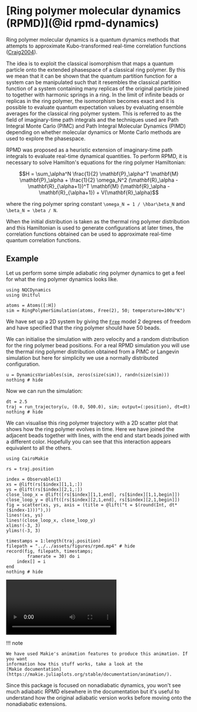 # [Ring polymer molecular dynamics (RPMD)](@id rpmd-dynamics)

Ring polymer molecular dynamics is a quantum dynamics methods that attempts
to approximate Kubo-transformed real-time correlation functions ([Craig2004](@cite)).

The idea is to exploit the classical isomorphism that maps a quantum particle onto
the extended phasespace of a classical ring polymer.
By this we mean that it can be shown that the quantum partition function
for a system can be manipulated such that it resembles the classical partition function
of a system containing many replicas of the original particle joined to together with
harmonic springs in a ring.
In the limit of infinite beads or replicas in the ring polymer, the isomorphism becomes
exact and it is possible to evaluate quantum expectation values by evaluating
ensemble averages for the classical ring polymer system.
This is referred to as the field of imaginary-time path integrals and the techniques used
are Path Integral Monte Carlo (PIMC) and Path Integral Molecular Dynamics (PIMD)
depending on whether molecular dynamics or Monte Carlo methods are used to explore the
phasespace.

RPMD was proposed as a heuristic extension of imaginary-time path integrals to evaluate
real-time dynamical quantities.
To perform RPMD, it is necessary to solve Hamilton's equations for the ring polymer
Hamiltonian:
```math
H = \sum_\alpha^N \frac{1}{2} \mathbf{P}_\alpha^T \mathbf{M} \mathbf{P}_\alpha
+ \frac{1}{2} \omega_N^2
(\mathbf{R}_\alpha - \mathbf{R}_{\alpha+1})^T
\mathbf{M}
(\mathbf{R}_\alpha - \mathbf{R}_{\alpha+1})
+ V(\mathbf{R}_\alpha)
```
where the ring polymer spring constant ``\omega_N = 1 / \hbar\beta_N`` and
``\beta_N = \beta / N``.

When the initial distribution is taken as the thermal ring polymer distribution and
this Hamiltonian is used to generate configurations at later times,
the correlation functions obtained can be used to approximate real-time quantum correlation
functions.

## Example

Let us perform some simple adiabatic ring polymer dynamics to get a feel
for what the ring polymer dynamics looks like.

```@example rpmd
using NQCDynamics
using Unitful

atoms = Atoms([:H])
sim = RingPolymerSimulation(atoms, Free(2), 50; temperature=100u"K")
```

We have set up a 2D system by giving the [`Free`](@ref) model 2 degrees of freedom and
have specified that the ring polymer should have 50 beads.

We can initialise the simulation with zero velocity and a random distribution for the
ring polymer bead positions. For a real RPMD simulation you will use the thermal ring
polymer distribution obtained from a PIMC or Langevin simulation but here for simplicity
we use a normally distributed configuration.
```@example rpmd
u = DynamicsVariables(sim, zeros(size(sim)), randn(size(sim)))
nothing # hide
```

Now we can run the simulation:
```@example rpmd
dt = 2.5
traj = run_trajectory(u, (0.0, 500.0), sim; output=(:position), dt=dt)
nothing # hide
```

We can visualise this ring polymer trajectory with a 2D scatter plot that shows how
the ring polymer evolves in time. Here we have joined the adjacent beads together with
lines, with the end and start beads joined with a different color.
Hopefully you can see that this interaction appears equivalent to all the others.

```@example rpmd
using CairoMakie

rs = traj.position

index = Observable(1)
xs = @lift(rs[$index][1,1,:])
ys = @lift(rs[$index][2,1,:])
close_loop_x = @lift([rs[$index][1,1,end], rs[$index][1,1,begin]])
close_loop_y = @lift([rs[$index][2,1,end], rs[$index][2,1,begin]])
fig = scatter(xs, ys, axis = (title = @lift("t = $(round(Int, dt*($index-1)))"),))
lines!(xs, ys)
lines!(close_loop_x, close_loop_y)
xlims!(-3, 3)
ylims!(-3, 3)

timestamps = 1:length(traj.position)
filepath = "../../assets/figures/rpmd.mp4" # hide
record(fig, filepath, timestamps;
        framerate = 30) do i
    index[] = i
end
nothing # hide
```

![rpmd fig](../../assets/figures/rpmd.mp4)

!!! note

    We have used Makie's animation features to produce this animation. If you want
    information how this stuff works, take a look at the
    [Makie documentation](https://makie.juliaplots.org/stable/documentation/animation/).

Since this package is focused on nonadiabatic dynamics, you won't see much adiabatic RPMD
elsewhere in the documentation but it's useful to understand how the original adiabatic
version works before moving onto the nonadiabatic extensions.
